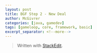 ```yaml
---
layout: post
title: BGF Step 2 - New Deal
author: McGivrer
categories: [java, gamedev]
tags: [gameloop, core, framework, basic]
excerpt_separator: <!--more-->
---
```



> Written with [StackEdit](https://stackedit.io/).
<!--stackedit_data:
eyJoaXN0b3J5IjpbMTI3OTEyNzg5NF19
-->